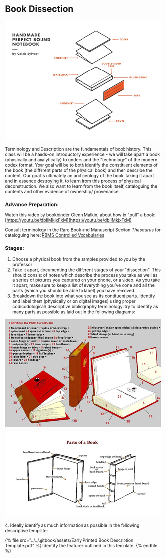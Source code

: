 # Book Dissection

![Softcover book diagram](../../.gitbook/assets/Book-diagrams-handmade-perfect-bound-notebook.jpg)

Terminology and Description are the fundamentals of book history. This class will be a hands-on introductory experience - we will take apart a book (physically and analytically) to understand the "technology" of the modern codex format. Your goal will be to both identify the constituent elements of the book (the different parts of the physical book) and then describe the content. Our goal is ultimately an archaeology of the book, taking it apart and in essence destroying it, to learn from this process of physical deconstruction. We also want to learn from the book itself, cataloguing the contents and other evidence of ownership/ provenance.&#x20;

### Advance Preparation:&#x20;

Watch this video by bookbinder Glenn Malkin, about how to "pull" a book: [https://youtu.be/dbIlMkjxFxM](https://youtu.be/dbIlMkjxFxM)

Consult terminology in the Rare Book and Manuscript Section _Thesaurus_ for cataloguing here: [RBMS Controlled Vocabularies](https://rbms.info/vocabularies/index.shtml)

### Stages:

1. Choose a physical book from the samples provided to you by the professor
2. Take it apart, documenting the different stages of your "dissection". This should consist of notes which describe the process you take as well as a series of pictures you captured on your phone, or a video. As you take it apart, make sure to keep a list of everything you've done and all the parts (which you should be able to label) you have removed.&#x20;
3. Breakdown the book into what you see as its contituent parts. Identify and label them (physically or on digital images) using proper codicodological/ descriptive bibliography terminology: try to identify as many parts as possible as laid out in the following diagrams:

![](../../.gitbook/assets/Term-for-the-parts-of-a-book.jpg)

![](../../.gitbook/assets/Book-diagrams-parts-of-a-book.jpg)

&#x20;  4\. Ideally identify as much information as possible in the following descriptive template:

{% file src="../../.gitbook/assets/Early Printed Book Description Template.pdf" %}
Identify the features outlined in this template.
{% endfile %}



